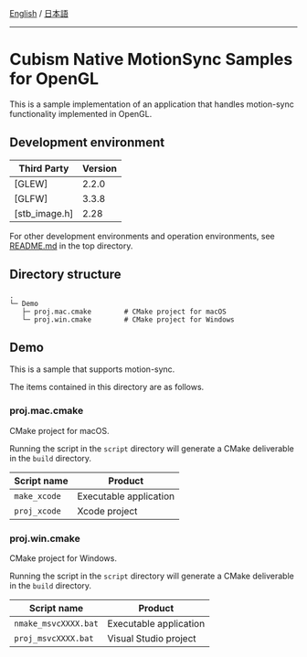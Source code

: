 [English](README.md) / [日本語](README.ja.md)

---

# Cubism Native MotionSync Samples for OpenGL

This is a sample implementation of an application that handles motion-sync functionality implemented in OpenGL.


## Development environment

| Third Party | Version |
| --- | --- |
| [GLEW] | 2.2.0 |
| [GLFW] | 3.3.8 |
| [stb_image.h] | 2.28 |

For other development environments and operation environments, see [README.md](/README.md) in the top directory.


## Directory structure

```
.
└─ Demo
   ├─ proj.mac.cmake        # CMake project for macOS
   └─ proj.win.cmake        # CMake project for Windows
```


## Demo

This is a sample that supports motion-sync.

The items contained in this directory are as follows.

### proj.mac.cmake

CMake project for macOS.

Running the script in the `script` directory will generate a CMake deliverable in the `build` directory.

| Script name | Product |
| --- | --- |
| `make_xcode` | Executable application |
| `proj_xcode` | Xcode project |

### proj.win.cmake

CMake project for Windows.

Running the script in the `script` directory will generate a CMake deliverable in the `build` directory.

| Script name | Product |
| --- | --- |
| `nmake_msvcXXXX.bat` | Executable application |
| `proj_msvcXXXX.bat` | Visual Studio project |
